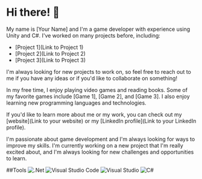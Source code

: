 
# Hi there! 👋

My name is [Your Name] and I'm a game developer with experience using Unity and C#. I've worked on many projects before, including:

- [Project 1](Link to Project 1)
- [Project 2](Link to Project 2)
- [Project 3](Link to Project 3)

I'm always looking for new projects to work on, so feel free to reach out to me if you have any ideas or if you'd like to collaborate on something!

In my free time, I enjoy playing video games and reading books. Some of my favorite games include [Game 1], [Game 2], and [Game 3]. I also enjoy learning new programming languages and technologies.

If you'd like to learn more about me or my work, you can check out my [website](Link to your website) or my [LinkedIn profile](Link to your LinkedIn profile).

I'm passionate about game development and I'm always looking for ways to improve my skills. I'm currently working on a new project that I'm really excited about, and I'm always looking for new challenges and opportunities to learn.

##Tools
![.Net](https://img.shields.io/badge/.NET-5C2D91?style=for-the-badge&logo=.net&logoColor=white)
![Visual Studio Code](https://img.shields.io/badge/Visual%20Studio%20Code-0078d7.svg?style=for-the-badge&logo=visual-studio-code&logoColor=white)
![Visual Studio](https://img.shields.io/badge/Visual%20Studio-5C2D91.svg?style=for-the-badge&logo=visual-studio&logoColor=white)
![C#](https://img.shields.io/badge/c%23-%23239120.svg?style=for-the-badge&logo=c-sharp&logoColor=white)
